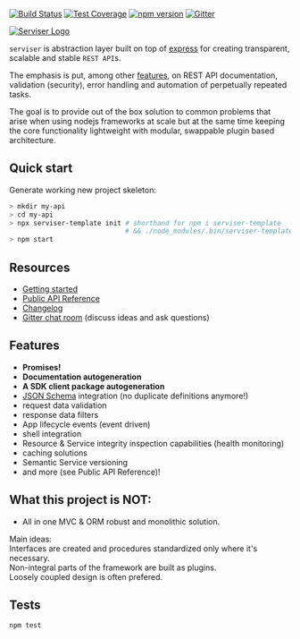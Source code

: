 [![Build Status](https://travis-ci.org/lucid-services/serviser.svg?branch=master)](https://travis-ci.org/lucid-services/serviser)  [![Test Coverage](https://codeclimate.com/github/lucid-services/serviser/badges/coverage.svg)](https://codeclimate.com/github/lucid-services/serviser/coverage) [![npm version](https://badge.fury.io/js/serviser.svg)](https://www.npmjs.com/package/serviser)  [![Gitter](https://img.shields.io/gitter/room/nwjs/nw.js.svg)](https://gitter.im/lucid-services/community)  

[![Serviser Logo](https://github.com/lucid-services/serviser/raw/master/logo.png)](https://lucid-services.github.io/serviser)


`serviser` is abstraction layer built on top of [express](https://github.com/expressjs/express) for creating transparent, scalable and stable `REST API`s.  

The emphasis is put, among other  [features](https://github.com/lucid-services/serviser#features), on REST API documentation, validation (security), error handling and automation of perpetually repeated tasks.  

The goal is to provide out of the box solution to common problems that arise when using nodejs frameworks at scale but at the same time keeping the core functionality lightweight with modular, swappable plugin based architecture.

Quick start
------------------
Generate working new project skeleton:

```bash
> mkdir my-api
> cd my-api 
> npx serviser-template init # shorthand for npm i serviser-template
                             # && ./node_modules/.bin/serviser-template init
> npm start
```

Resources
-------------------
* [Getting started](https://lucid-services.github.io/serviser/tutorial-1.Getting-started.html)
* [Public API Reference](https://lucid-services.github.io/serviser/)
* [Changelog](./CHANGELOG.md)
* [Gitter chat room](https://gitter.im/lucid-services/community) (discuss ideas and ask questions)


Features
-------------------
* **Promises!**
* **Documentation autogeneration**
* **A SDK client package autogeneration**
* [JSON Schema](http://json-schema.org/) integration (no duplicate definitions anymore!)
* request data validation
* response data filters
* App lifecycle events (event driven)
* shell integration
* Resource & Service integrity inspection capabilities (health monitoring)
* caching solutions
* Semantic Service versioning
* and more (see Public API Reference)!


What this project is NOT:
---------------------------
- All in one MVC & ORM robust and monolithic solution.  

Main ideas:  
Interfaces are created and procedures standardized only where it's necessary.  
Non-integral parts of the framework are built as plugins.  
Loosely coupled design is often prefered.

Tests
-------------------

`npm test`

